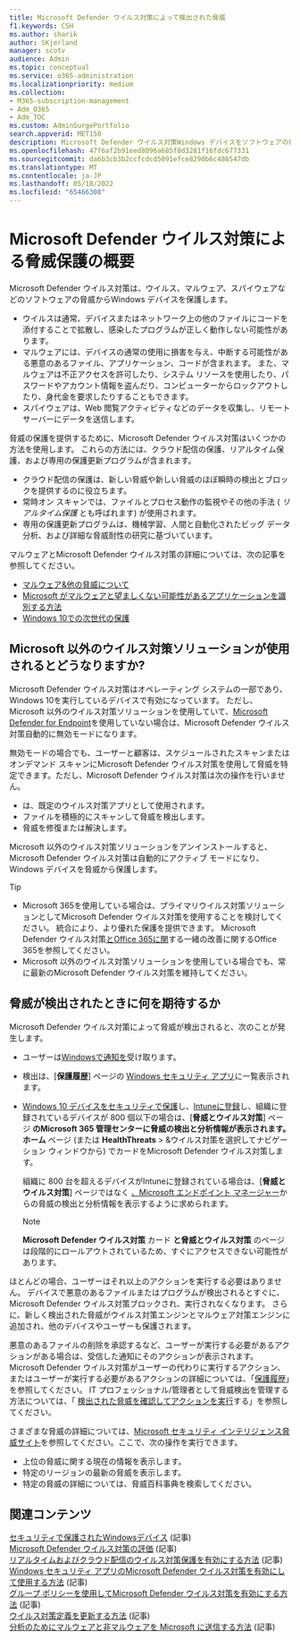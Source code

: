 ```yaml
---
title: Microsoft Defender ウイルス対策によって検出された脅威
f1.keywords: CSH
ms.author: sharik
author: SKjerland
manager: scotv
audience: Admin
ms.topic: conceptual
ms.service: o365-administration
ms.localizationpriority: medium
ms.collection:
- M365-subscription-management
- Adm_O365
- Adm_TOC
ms.custom: AdminSurgePortfolio
search.appverid: MET150
description: Microsoft Defender ウイルス対策Windows デバイスをソフトウェアの脅威 (ウイルス、マルウェア、スパイウェアなど) から保護する方法について説明します。
ms.openlocfilehash: 47f6af2b91eed8096a685f8d3281f16fdc677331
ms.sourcegitcommit: da6b3cb3b2ccfcdcd5091efce8290b6c486547db
ms.translationtype: MT
ms.contentlocale: ja-JP
ms.lasthandoff: 05/18/2022
ms.locfileid: "65466308"
---
```

# <a name="overview-of-threat-protection-by-microsoft-defender-antivirus"></a>Microsoft Defender ウイルス対策による脅威保護の概要

Microsoft Defender ウイルス対策は、ウイルス、マルウェア、スパイウェアなどのソフトウェアの脅威からWindows デバイスを保護します。

- ウイルスは通常、デバイスまたはネットワーク上の他のファイルにコードを添付することで拡散し、感染したプログラムが正しく動作しない可能性があります。
- マルウェアには、デバイスの通常の使用に損害を与え、中断する可能性がある悪意のあるファイル、アプリケーション、コードが含まれます。 また、マルウェアは不正アクセスを許可したり、システム リソースを使用したり、パスワードやアカウント情報を盗んだり、コンピューターからロックアウトしたり、身代金を要求したりすることもできます。
- スパイウェアは、Web 閲覧アクティビティなどのデータを収集し、リモート サーバーにデータを送信します。
 
脅威の保護を提供するために、Microsoft Defender ウイルス対策はいくつかの方法を使用します。 これらの方法には、クラウド配信の保護、リアルタイム保護、および専用の保護更新プログラムが含まれます。

- クラウド配信の保護は、新しい脅威や新しい脅威のほぼ瞬時の検出とブロックを提供するのに役立ちます。
- 常時オン スキャンでは、ファイルとプロセス動作の監視やその他の手法 ( *リアルタイム保護* とも呼ばれます) が使用されます。
- 専用の保護更新プログラムは、機械学習、人間と自動化されたビッグ データ分析、および詳細な脅威耐性の研究に基づいています。 

マルウェアとMicrosoft Defender ウイルス対策の詳細については、次の記事を参照してください。 

- [マルウェア&他の脅威について](/windows/security/threat-protection/intelligence/understanding-malware)
- [Microsoft がマルウェアと望ましくない可能性があるアプリケーションを識別する方法](/windows/security/threat-protection/intelligence/criteria)
- [Windows 10での次世代の保護](/windows/security/threat-protection/microsoft-defender-antivirus/microsoft-defender-antivirus-in-windows-10)

## <a name="what-happens-when-a-non-microsoft-antivirus-solution-is-used"></a>Microsoft 以外のウイルス対策ソリューションが使用されるとどうなりますか? 

Microsoft Defender ウイルス対策はオペレーティング システムの一部であり、Windows 10を実行しているデバイスで有効になっています。 ただし、Microsoft 以外のウイルス対策ソリューションを使用していて、[Microsoft Defender for Endpoint](/windows/security/threat-protection/microsoft-defender-atp/microsoft-defender-advanced-threat-protection)を使用していない場合は、Microsoft Defender ウイルス対策自動的に無効モードになります。  

無効モードの場合でも、ユーザーと顧客は、スケジュールされたスキャンまたはオンデマンド スキャンにMicrosoft Defender ウイルス対策を使用して脅威を特定できます。ただし、Microsoft Defender ウイルス対策は次の操作を行いません。

- は、既定のウイルス対策アプリとして使用されます。
- ファイルを積極的にスキャンして脅威を検出します。
- 脅威を修復または解決します。

Microsoft 以外のウイルス対策ソリューションをアンインストールすると、Microsoft Defender ウイルス対策は自動的にアクティブ モードになり、Windows デバイスを脅威から保護します。

> [!TIP]
> - Microsoft 365を使用している場合は、プライマリウイルス対策ソリューションとしてMicrosoft Defender ウイルス対策を使用することを検討してください。 統合により、より優れた保護を提供できます。 Microsoft Defender ウイルス対策[とOffice 365に関](/windows/security/threat-protection/microsoft-defender-antivirus/office-365-microsoft-defender-antivirus)する一緒の改善に関するOffice 365を参照してください。
> - Microsoft 以外のウイルス対策ソリューションを使用している場合でも、常に最新のMicrosoft Defender ウイルス対策を維持してください。

## <a name="what-to-expect-when-threats-are-detected"></a>脅威が検出されたときに何を期待するか

Microsoft Defender ウイルス対策によって脅威が検出されると、次のことが発生します。

- ユーザーは[Windowsで通知を](https://support.microsoft.com/windows/8942c744-6198-fe56-4639-34320cf9444e)受け取ります。 
- 検出は、[**保護履歴**] ページの [Windows セキュリティ アプリ](/windows/security/threat-protection/windows-defender-security-center/windows-defender-security-center)に一覧表示されます。  
- [Windows 10 デバイスをセキュリティで保護](../setup/secure-win-10-pcs.md)し、[Intuneに登録](/mem/intune/enrollment/windows-enrollment-methods)し、組織に登録されているデバイスが 800 個以下の場合は、[**脅威とウイルス対策**] ページ <a href="https://go.microsoft.com/fwlink/p/?linkid=2024339" target="_blank"></a>**のMicrosoft 365 管理センターに脅威の検出と分析情報が表示されます。ホーム** ページ (または **HealthThreats** >  &ウイルス対策を選択してナビゲーション ウィンドウから) でカードをMicrosoft Defender ウイルス対策します。

    組織に 800 台を超えるデバイスがIntuneに登録されている場合は、[**脅威とウイルス対策**] ページではなく [、Microsoft エンドポイント マネージャー](/mem/endpoint-manager-overview)からの脅威の検出と分析情報を表示するように求められます。
 
    > [!NOTE]
    > **Microsoft Defender ウイルス対策** カード **と脅威とウイルス対策** のページは段階的にロールアウトされているため、すぐにアクセスできない可能性があります。

ほとんどの場合、ユーザーはそれ以上のアクションを実行する必要はありません。 デバイスで悪意のあるファイルまたはプログラムが検出されるとすぐに、Microsoft Defender ウイルス対策ブロックされ、実行されなくなります。 さらに、新しく検出された脅威がウイルス対策エンジンとマルウェア対策エンジンに追加され、他のデバイスやユーザーも保護されます。  

悪意のあるファイルの削除を承認するなど、ユーザーが実行する必要があるアクションがある場合は、受信した通知にそのアクションが表示されます。 Microsoft Defender ウイルス対策がユーザーの代わりに実行するアクション、またはユーザーが実行する必要があるアクションの詳細については、「[保護履歴](https://support.microsoft.com/office/f1e5fd95-09b4-46d1-b8c7-1059a1e09708)」を参照してください。 IT プロフェッショナル/管理者として脅威検出を管理する方法については、「 [検出された脅威を確認してアクションを実行](review-threats-take-action.md)する」を参照してください。

さまざまな脅威の詳細については、<a href="https://www.microsoft.com/wdsi/threats" target="_blank">Microsoft セキュリティ インテリジェンス脅威サイト</a>を参照してください。ここで、次の操作を実行できます。 

- 上位の脅威に関する現在の情報を表示します。
- 特定のリージョンの最新の脅威を表示します。
- 特定の脅威の詳細については、脅威百科事典を検索してください。

## <a name="related-content"></a>関連コンテンツ

[セキュリティで保護されたWindowsデバイス](/misc/m365bp-secure-windows-devices) (記事)\
[Microsoft Defender ウイルス対策の評価](/windows/security/threat-protection/microsoft-defender-antivirus/evaluate-microsoft-defender-antivirus) (記事)\
[リアルタイムおよびクラウド配信のウイルス対策保護を有効にする方法](/mem/intune/user-help/turn-on-defender-windows#turn-on-real-time-and-cloud-delivered-protection) (記事)\
[Windows セキュリティ アプリのMicrosoft Defender ウイルス対策を有効にして使用する方法](/windows/security/threat-protection/microsoft-defender-antivirus/microsoft-defender-security-center-antivirus) (記事)\
[グループ ポリシーを使用してMicrosoft Defender ウイルス対策を有効にする方法](/mem/intune/user-help/turn-on-defender-windows#turn-on-windows-defender) (記事)\
[ウイルス対策定義を更新する方法](/mem/intune/user-help/turn-on-defender-windows#update-your-antivirus-definitions) (記事)\
[分析のためにマルウェアと非マルウェアを Microsoft に送信する方法](/microsoft-365/security/office-365-security/submitting-malware-and-non-malware-to-microsoft-for-analysis) (記事)
